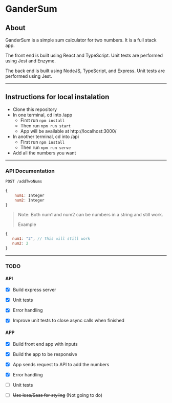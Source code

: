 # GanderSum

## About
GanderSum is a simple sum calculator for two numbers. It is a full stack app.

The front end is built using React and TypeScript. Unit tests are performed using Jest and Enzyme.

The back end is built using NodeJS, TypeScript, and Express. Unit tests are performed using Jest.

------

## Instructions for local instalation
* Clone this repository
* In one terminal, cd into /app
   * First run `npm install`
   * Then run `npm run start`
   * App will be available at http://localhost:3000/
* In another terminal, cd into /api
   * First run `npm install`
   * Then run `npm run serve`
* Add all the numbers you want

------

### API Documentation
```javascript
POST /addTwoNums

{
    num1: Integer
    num2: Integer
}
```
>Note: Both num1 and num2 can be numbers in a string and still work.
>
>Example
```javascript
{
   num1: "2", // This will still work
   num2: 2
}
```

------

### TODO
#### API
- [X] Build express server

- [X] Unit tests

- [X] Error handling

- [X] Improve unit tests to close async calls when finished

#### APP
- [X] Build front end app with inputs

- [X] Build the app to be responsive

- [X] App sends request to API to add the numbers

- [X] Error handling

- [ ] Unit tests

- [ ] ~~Use less/Sass for styling~~ (Not going to do)
